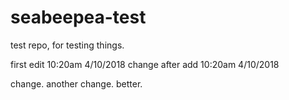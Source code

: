 # seabeepea-test
test repo, for testing things.

first edit 10:20am 4/10/2018
change after add 10:20am 4/10/2018

change.
another change.
better.
